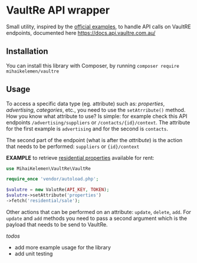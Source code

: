 # VaultRe API wrapper

Small utility, inspired by the [official examples](https://github.com/VaultGroup/api-samples), to handle API calls on VaultRE endpoints, documented here https://docs.api.vaultre.com.au/

## Installation
You can install this library with Composer, by running `composer require mihaikelemen/vaultre`

## Usage

To access a specific data type (eg. attribute) such as: *properties*, *advertising*, *categories*, etc., you need to use the `setAtrribute()` method. 
How you know what attribute to use? Is simple: for example check this API endpoints `/advertising/suppliers` or `/contacts/{id}/context`. The attribute for the first example is `advertising` and for the second is `contacts`.

The second part of the endpoint (what is after the *attribute*) is the action that needs to be performed: `suppliers` or `{id}/context`

**EXAMPLE** to retrieve [residential properties](https://docs.api.vaultre.com.au/#/residentialProperties/getResidentialSaleProperties) available for rent:

~~~php
use MihaiKelemen\VaultRe\VaultRe

require_once 'vendor/autoload.php';

$valutre = new ValutRe(API_KEY, TOKEN);
$valutre->setAttribute('properties')
->fetch('residential/sale');
~~~

Other actions that can be performed on an attribute: `update`, `delete`, `add`. For `update` and `add` methods you need to pass a second argument which is the payload that needs to be send to VaultRe.

*todos*
- add more example usage for the library
- add unit testing
